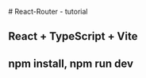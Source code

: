 #   R e a c t - R o u t e r - tutorial 

## React + TypeScript + Vite
## npm install, npm run dev






 
 
